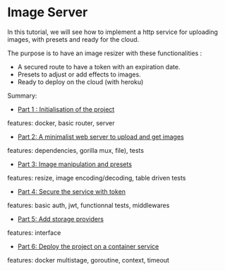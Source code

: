 # Image Server

In this tutorial, we will see how to implement a http service for 
uploading images, with presets and ready for the cloud.

The purpose is to have an image resizer with these functionalities :
 - A secured route to have a token with an expiration date.
 - Presets to adjust or add effects to images.
 - Ready to deploy on the cloud (with heroku)

Summary:

- [Part 1 : Initialisation of the project](https://github.com/scristofari/image-server/blob/master/part1/PART1.md)

features: docker, basic router, server

- [Part 2: A minimalist web server to upload and get images](https://github.com/scristofari/image-server/blob/master/part2/PART2.md)

features: dependencies, gorilla mux, file), tests

- [Part 3: Image manipulation and presets](https://github.com/scristofari/image-server/blob/master/part3/PART3.md)

features: resize, image encoding/decoding, table driven tests

- [Part 4: Secure the service with token](https://github.com/scristofari/image-server/blob/master/part4/PART4.md)

features: basic auth, jwt, functionnal tests, middlewares

- [Part 5: Add storage providers](https://github.com/scristofari/image-server/blob/master/part5/PART5.md)

features: interface

- [Part 6: Deploy the project on a container service](https://github.com/scristofari/image-server/blob/master/part6/PART6.md)

features: docker multistage, goroutine, context, timeout
